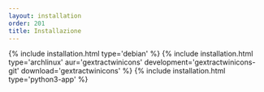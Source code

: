 ```yaml
---
layout: installation
order: 201
title: Installazione
---
```

{% include installation.html type='debian' %}
{% include installation.html type='archlinux' aur='gextractwinicons' development='gextractwinicons-git' download='gextractwinicons' %}
{% include installation.html type='python3-app' %}

